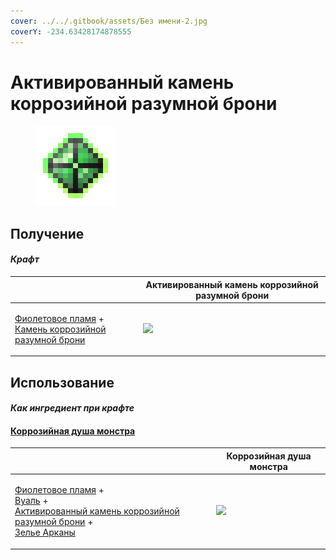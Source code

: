 ```yaml
---
cover: ../../.gitbook/assets/Без имени-2.jpg
coverY: -234.63428174878555
---
```


# Активированный камень коррозийной разумной брони

<figure><img src="../../.gitbook/assets/sentientarmourgem_corrosive_activated_128.png" alt=""><figcaption></figcaption></figure>

## Получение

#### _Крафт_

|                                                                                                                                                       |  Активированный камень коррозийной разумной брони                      |
| ----------------------------------------------------------------------------------------------------------------------------------------------------- | ---------------------------------------------------------------------- |
| <p><a href="purple_blaze.md">Фиолетовое пламя</a> +<br><a href="sentientarmourgem_corrosive_deactivated.md">Камень коррозийной разумной брони</a></p> | ![](../../.gitbook/assets/sentientarmourgem\_corrosive\_activated.png) |

## Использование

#### _Как ингредиент при крафте_

#### [Коррозийная душа монстра](basemonstersoul_corrosive.md)

|                                                                                                                                                                                                                                                            |  Коррозийная душа монстра                                 |
| ---------------------------------------------------------------------------------------------------------------------------------------------------------------------------------------------------------------------------------------------------------- | --------------------------------------------------------- |
| <p><a href="purple_blaze.md">Фиолетовое пламя</a> +<br><a href="veilo.md">Вуаль</a> +<br><a href="sentientarmourgem_corrosive_activated.md">Активированный камень коррозийной разумной брони</a> +<br><a href="weak_arcana_potion.md">Зелье Арканы</a></p> | ![](../../.gitbook/assets/basemonstersoul\_corrosive.png) |

